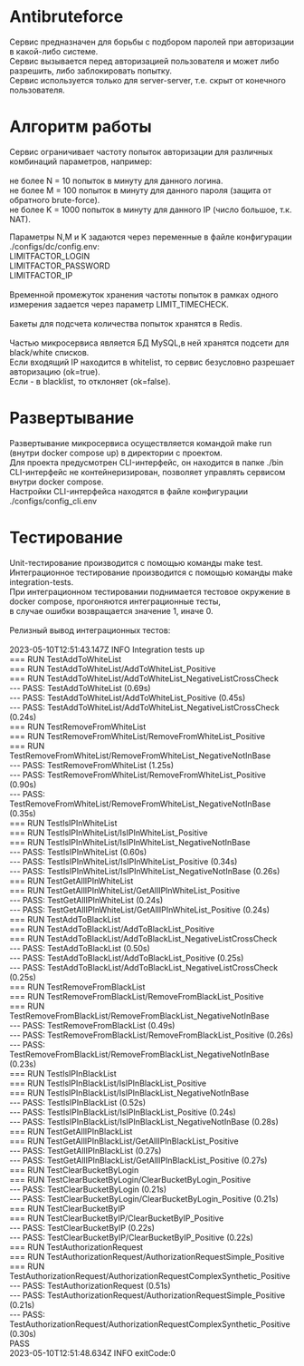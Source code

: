 # Antibruteforce
Сервис предназначен для борьбы с подбором паролей при авторизации в какой-либо системе.<br/>
Сервис вызывается перед авторизацией пользователя и может либо разрешить, либо заблокировать попытку.<br/>
Cервис используется только для server-server, т.е. скрыт от конечного пользователя.<br/>

# Алгоритм работы
Сервис ограничивает частоту попыток авторизации для различных комбинаций параметров, например:<br/>
<br/>
не более N = 10 попыток в минуту для данного логина.<br/>
не более M = 100 попыток в минуту для данного пароля (защита от обратного brute-force).<br/>
не более K = 1000 попыток в минуту для данного IP (число большое, т.к. NAT).<br/>

Параметры N,M и K задаются через переменные в файле конфигурации ./configs/dc/config.env:<br/>
LIMITFACTOR_LOGIN<br/>
LIMITFACTOR_PASSWORD<br/>
LIMITFACTOR_IP<br/>
<br/>
Временной промежуток хранения частоты попыток в рамках одного измерения задается через параметр LIMIT_TIMECHECK.<br/>
<br/>
Бакеты для подсчета количества попыток хранятся в Redis.<br/>
<br/>
Частью микросервиса является БД MySQL,в ней хранятся подсети для black/white списков.<br/>
Если входящий IP находится в whitelist, то сервис безусловно разрешает авторизацию (ok=true).<br/>
Если - в blacklist, то отклоняет (ok=false).<br/>

# Развертывание
Развертывание микросервиса осуществляется командой make run (внутри docker compose up) в директории с проектом.<br/>
Для проекта предусмотрен CLI-интерфейс, он находится в папке ./bin<br/>
CLI-интерфейс не контейнеризирован, позволяет управлять сервисом внутри docker compose.<br/>
Настройки CLI-интерфейса находятся в файле конфигурации ./configs/config_cli.env<br/>

# Тестирование
Unit-тестирование производится с помощью команды make test.<br/>
Интеграционное тестирование производится с помощью команды  make integration-tests. <br/>
При интеграционном тестировании поднимается тестовое окружение в docker compose, прогоняются интеграционные тесты,<br/>
в случае ошибки возвращается значение 1, иначе 0.<br/>
<br/>
Релизный вывод интеграционных тестов:<br/>
<br/>
2023-05-10T12:51:43.147Z	INFO	Integration tests up<br/>
=== RUN   TestAddToWhiteList<br/>
=== RUN   TestAddToWhiteList/AddToWhiteList_Positive<br/>
=== RUN   TestAddToWhiteList/AddToWhiteList_NegativeListCrossCheck<br/>
--- PASS: TestAddToWhiteList (0.69s)<br/>
    --- PASS: TestAddToWhiteList/AddToWhiteList_Positive (0.45s)<br/>
    --- PASS: TestAddToWhiteList/AddToWhiteList_NegativeListCrossCheck (0.24s)<br/>
=== RUN   TestRemoveFromWhiteList<br/>
=== RUN   TestRemoveFromWhiteList/RemoveFromWhiteList_Positive<br/>
=== RUN   TestRemoveFromWhiteList/RemoveFromWhiteList_NegativeNotInBase<br/>
--- PASS: TestRemoveFromWhiteList (1.25s)<br/>
    --- PASS: TestRemoveFromWhiteList/RemoveFromWhiteList_Positive (0.90s)<br/>
    --- PASS: TestRemoveFromWhiteList/RemoveFromWhiteList_NegativeNotInBase (0.35s)<br/>
=== RUN   TestIsIPInWhiteList<br/>
=== RUN   TestIsIPInWhiteList/IsIPInWhiteList_Positive<br/>
=== RUN   TestIsIPInWhiteList/IsIPInWhiteList_NegativeNotInBase<br/>
--- PASS: TestIsIPInWhiteList (0.60s)<br/>
    --- PASS: TestIsIPInWhiteList/IsIPInWhiteList_Positive (0.34s)<br/>
    --- PASS: TestIsIPInWhiteList/IsIPInWhiteList_NegativeNotInBase (0.26s)<br/>
=== RUN   TestGetAllIPInWhiteList<br/>
=== RUN   TestGetAllIPInWhiteList/GetAllIPInWhiteList_Positive<br/>
--- PASS: TestGetAllIPInWhiteList (0.24s)<br/>
    --- PASS: TestGetAllIPInWhiteList/GetAllIPInWhiteList_Positive (0.24s)<br/>
=== RUN   TestAddToBlackList<br/>
=== RUN   TestAddToBlackList/AddToBlackList_Positive<br/>
=== RUN   TestAddToBlackList/AddToBlackList_NegativeListCrossCheck<br/>
--- PASS: TestAddToBlackList (0.50s)<br/>
    --- PASS: TestAddToBlackList/AddToBlackList_Positive (0.25s)<br/>
    --- PASS: TestAddToBlackList/AddToBlackList_NegativeListCrossCheck (0.25s)<br/>
=== RUN   TestRemoveFromBlackList<br/>
=== RUN   TestRemoveFromBlackList/RemoveFromBlackList_Positive<br/>
=== RUN   TestRemoveFromBlackList/RemoveFromBlackList_NegativeNotInBase<br/>
--- PASS: TestRemoveFromBlackList (0.49s)<br/>
    --- PASS: TestRemoveFromBlackList/RemoveFromBlackList_Positive (0.26s)<br/>
    --- PASS: TestRemoveFromBlackList/RemoveFromBlackList_NegativeNotInBase (0.23s)<br/>
=== RUN   TestIsIPInBlackList<br/>
=== RUN   TestIsIPInBlackList/IsIPInBlackList_Positive<br/>
=== RUN   TestIsIPInBlackList/IsIPInBlackList_NegativeNotInBase<br/>
--- PASS: TestIsIPInBlackList (0.52s)<br/>
    --- PASS: TestIsIPInBlackList/IsIPInBlackList_Positive (0.24s)<br/>
    --- PASS: TestIsIPInBlackList/IsIPInBlackList_NegativeNotInBase (0.28s)<br/>
=== RUN   TestGetAllIPInBlackList<br/>
=== RUN   TestGetAllIPInBlackList/GetAllIPInBlackList_Positive<br/>
--- PASS: TestGetAllIPInBlackList (0.27s)<br/>
    --- PASS: TestGetAllIPInBlackList/GetAllIPInBlackList_Positive (0.27s)<br/>
=== RUN   TestClearBucketByLogin<br/>
=== RUN   TestClearBucketByLogin/ClearBucketByLogin_Positive<br/>
--- PASS: TestClearBucketByLogin (0.21s)<br/>
    --- PASS: TestClearBucketByLogin/ClearBucketByLogin_Positive (0.21s)<br/>
=== RUN   TestClearBucketByIP<br/>
=== RUN   TestClearBucketByIP/ClearBucketByIP_Positive<br/>
--- PASS: TestClearBucketByIP (0.22s)<br/>
    --- PASS: TestClearBucketByIP/ClearBucketByIP_Positive (0.22s)<br/>
=== RUN   TestAuthorizationRequest<br/>
=== RUN   TestAuthorizationRequest/AuthorizationRequestSimple_Positive<br/>
=== RUN   TestAuthorizationRequest/AuthorizationRequestComplexSynthetic_Positive<br/>
--- PASS: TestAuthorizationRequest (0.51s)<br/>
    --- PASS: TestAuthorizationRequest/AuthorizationRequestSimple_Positive (0.21s)<br/>
    --- PASS: TestAuthorizationRequest/AuthorizationRequestComplexSynthetic_Positive (0.30s)<br/>
PASS<br/>
2023-05-10T12:51:48.634Z	INFO	exitCode:0<br/>



